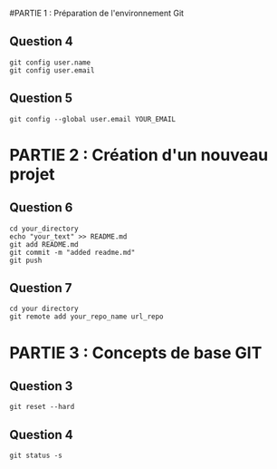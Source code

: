 #PARTIE 1 : Préparation de l'environnement Git

## Question 4 

```
git config user.name
git config user.email
```

## Question 5

```
git config --global user.email YOUR_EMAIL
```

# PARTIE 2 : Création d'un nouveau projet 

## Question 6 

```
cd your_directory
echo "your_text" >> README.md
git add README.md
git commit -m "added readme.md"
git push
```

## Question 7

```
cd your directory
git remote add your_repo_name url_repo
```

# PARTIE 3 : Concepts de base GIT

## Question 3

```
git reset --hard 
```

## Question 4 

```
git status -s
```
